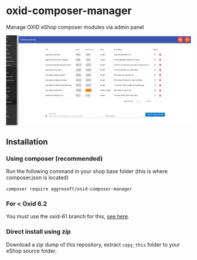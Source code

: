 # oxid-composer-manager
Manage OXID eShop composer modules via admin panel

![Screenshot](/assets/screen.jpg?raw=true "Screenshot")

## Installation

### Using composer (recommended)

Run the following command in your shop base folder (this is where composer.json is located)

```
composer require aggrosoft/oxid-composer-manager
```

### For < Oxid 6.2

You must use the oxid-61 branch for this, [see here](https://github.com/aggrosoft/oxid-composer-manager/tree/oxid-61).

### Direct install using zip

Download a zip dump of this repository, extract `copy_this` folder to your eShop source folder.
